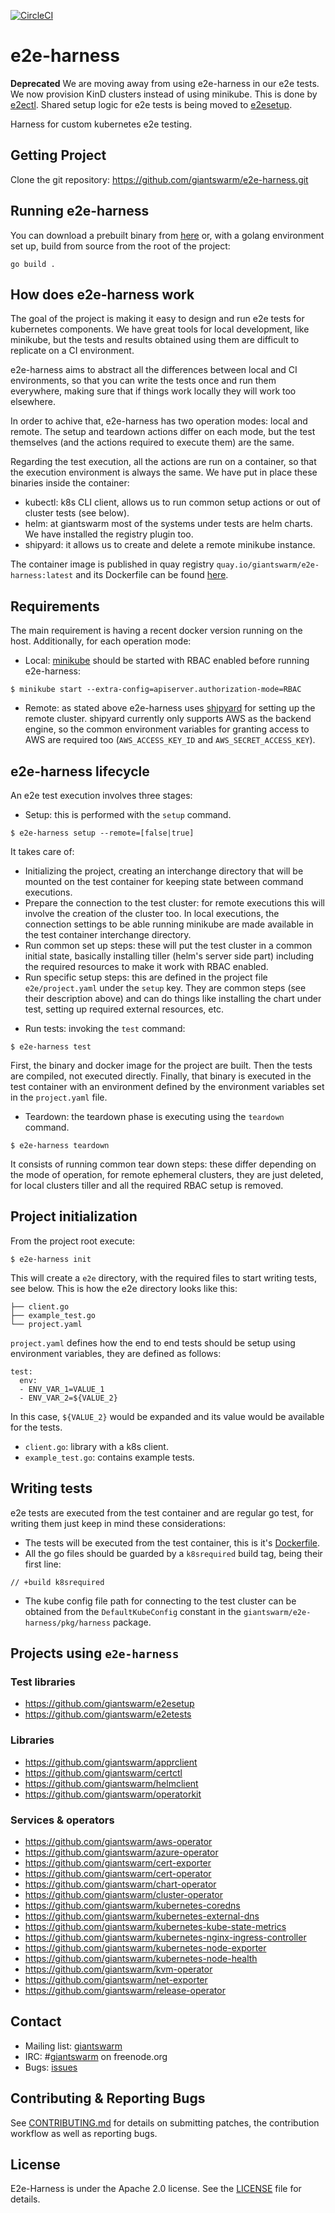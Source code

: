 [![CircleCI](https://circleci.com/gh/giantswarm/e2e-harness.svg?style=shield)](https://circleci.com/gh/giantswarm/e2e-harness)

# e2e-harness

**Deprecated** We are moving away from using e2e-harness in our e2e tests.
We now provision KinD clusters instead of using minikube. This is done by [e2ectl](https://github.com/giantswarm/e2ectl).
Shared setup logic for e2e tests is being moved to [e2esetup](https://github.com/giantswarm/e2esetup).

Harness for custom kubernetes e2e testing.

## Getting Project

Clone the git repository: https://github.com/giantswarm/e2e-harness.git

## Running e2e-harness

You can download a prebuilt binary from [here](https://github.com/giantswarm/e2e-harness/releases/) or,
with a golang environment set up, build from source from the root of the project:
```
go build .
```

## How does e2e-harness work

The goal of the project is making it easy to design and run e2e tests for kubernetes
components. We have great tools for local development, like minikube, but the tests
and results obtained using them are difficult to replicate on a CI environment.

e2e-harness aims to abstract all the differences between local and CI environments,
so that you can write the tests once and run them everywhere, making sure that if
things work locally they will work too elsewhere.

In order to achive that, e2e-harness has two operation modes: local and remote.
The setup and teardown actions differ on each mode, but the test themselves (and
the actions required to execute them) are the same.

Regarding the test execution, all the actions are run on a container, so that the
execution environment is always the same. We have put in place these binaries inside
the container:

* kubectl: k8s CLI client, allows us to run common setup actions or out of cluster
tests (see below).
* helm: at giantswarm most of the systems under tests are helm charts. We have
installed the registry plugin too.
* shipyard: it allows us to create and delete a remote minikube instance.

The container image is published in quay registry `quay.io/giantswarm/e2e-harness:latest`
and its Dockerfile can be found [here](https://github.com/giantswarm/e2e-harness/blob/master/Dockerfile).

## Requirements

The main requirement is having a recent docker version running on the host. Additionally,
for each operation mode:

* Local: [minikube](https://github.com/kubernetes/minikube) should be started with
RBAC enabled before running e2e-harness:

```
$ minikube start --extra-config=apiserver.authorization-mode=RBAC
```

* Remote: as stated above e2e-harness uses [shipyard](https://github.com/giantswarm/shipyard)
for setting up the remote cluster. shipyard currently only supports AWS as the
backend engine, so the common environment variables for granting access to AWS
are required too (`AWS_ACCESS_KEY_ID` and `AWS_SECRET_ACCESS_KEY`).

## e2e-harness lifecycle

An e2e test execution involves three stages:

* Setup: this is performed with the `setup` command.

```
$ e2e-harness setup --remote=[false|true]
```

It takes care of:
  - Initializing the project, creating an interchange directory that will
  be mounted on the test container for keeping state between command
  executions.
  - Prepare the connection to the test cluster: for remote executions this
  will involve the creation of the cluster too. In local executions, the
  connection settings to be able running minikube are made available in
  the test container interchange directory.
  - Run common set up steps: these will put the test cluster in a common
  initial state, basically installing tiller (helm's server side part) including
  the required resources to make it work with RBAC enabled.
  - Run specific setup steps: this are defined in the project file
  `e2e/project.yaml` under the `setup` key. They are common steps (see their
  description above) and can do things like installing the chart under test,
  setting up required external resources, etc.

* Run tests: invoking the `test` command:

```
$ e2e-harness test
```

First, the binary and docker image for the project are built. Then the tests
are compiled, not executed directly. Finally, that binary is executed in the
test container with an environment defined by the environment variables set
in the `project.yaml` file.

* Teardown: the teardown phase is executing using the `teardown` command.

```
$ e2e-harness teardown
```

It consists of running common tear down steps: these differ depending on the mode
of operation, for remote ephemeral clusters, they are just deleted, for local
clusters tiller and all the required RBAC setup is removed.

## Project initialization

From the project root execute:

```
$ e2e-harness init
```

This will create a `e2e` directory, with the required files to start writing tests,
see below. This is how the e2e directory looks like this:

```
├── client.go
├── example_test.go
└── project.yaml
```

`project.yaml` defines how the end to end tests should be setup using environment variables, they
are defined as follows:

```
test:
  env:
  - ENV_VAR_1=VALUE_1
  - ENV_VAR_2=${VALUE_2}
```
In this case, `${VALUE_2}` would be expanded and its value would be available for the tests.

* `client.go`: library with a k8s client.
* `example_test.go`: contains example tests.

## Writing tests

e2e tests are executed from the test container and are regular go test, for writing them
just keep in mind these considerations:

* The tests will be executed from the test container, this is it's [Dockerfile](https://github.com/giantswarm/e2e-harness/blob/master/Dockerfile).
* All the go files should be guarded by a `k8srequired` build tag, being their first line:
```
// +build k8srequired
```
* The kube config file path for connecting to the test cluster can be obtained from
the `DefaultKubeConfig` constant in the `giantswarm/e2e-harness/pkg/harness` package.

## Projects using `e2e-harness`

### Test libraries

- https://github.com/giantswarm/e2esetup
- https://github.com/giantswarm/e2etests

### Libraries

- https://github.com/giantswarm/apprclient
- https://github.com/giantswarm/certctl
- https://github.com/giantswarm/helmclient
- https://github.com/giantswarm/operatorkit

### Services & operators

- https://github.com/giantswarm/aws-operator
- https://github.com/giantswarm/azure-operator
- https://github.com/giantswarm/cert-exporter
- https://github.com/giantswarm/cert-operator
- https://github.com/giantswarm/chart-operator
- https://github.com/giantswarm/cluster-operator
- https://github.com/giantswarm/kubernetes-coredns
- https://github.com/giantswarm/kubernetes-external-dns
- https://github.com/giantswarm/kubernetes-kube-state-metrics
- https://github.com/giantswarm/kubernetes-nginx-ingress-controller
- https://github.com/giantswarm/kubernetes-node-exporter
- https://github.com/giantswarm/kubernetes-node-health
- https://github.com/giantswarm/kvm-operator
- https://github.com/giantswarm/net-exporter
- https://github.com/giantswarm/release-operator

## Contact

- Mailing list: [giantswarm](https://groups.google.com/forum/!forum/giantswarm)
- IRC: #[giantswarm](irc://irc.freenode.org:6667/#giantswarm) on freenode.org
- Bugs: [issues](https://github.com/giantswarm/e2e-harness/issues)

## Contributing & Reporting Bugs

See [CONTRIBUTING.md](/giantswarm/e2e-harness/blob/master/CONTRIBUTING.md) for details on submitting patches, the contribution workflow as well as reporting bugs.

## License

E2e-Harness is under the Apache 2.0 license. See the [LICENSE](/giantswarm/e2e-harness/blob/master/LICENSE) file for details.
